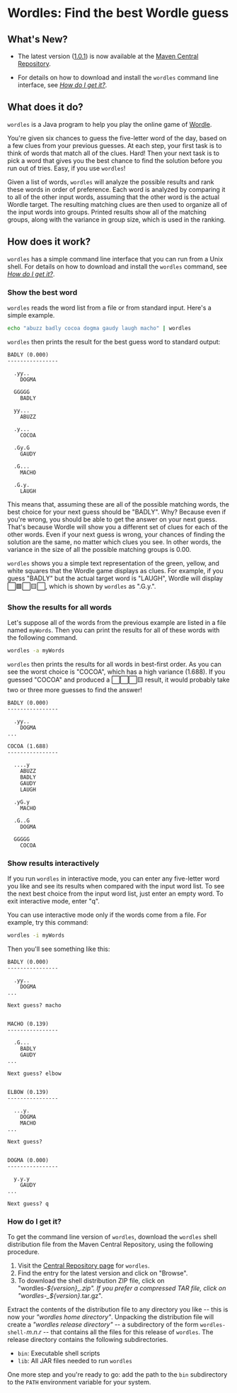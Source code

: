 # Wordles: Find the best Wordle guess #

## What's New? ##

  * The latest version ([1.0.1](https://github.com/Cornutum/wordles/releases/tag/release-1.0.1))
    is now available at the [Maven Central Repository](https://central.sonatype.com/artifact/org.cornutum.wordle/wordles/1.0.1/versions).

  * For details on how to download and install the `wordles` command line interface, see [_How do I get it?_](#how-do-i-get-it).

## What does it do? ##

`wordles` is a Java program to help you play the online game of [Wordle](https://www.nytimes.com/games/wordle/index.html).

You're given six chances to guess the five-letter word of the day, based on a few clues from your previous guesses. At each
step, your first task is to think of words that match all of the clues. Hard! Then your next task is to pick a word that gives you the
best chance to find the solution before you run out of tries. Easy, if you use `wordles`!

Given a list of words, `wordles` will analyze the possible results and rank these words in order of preference. Each word
is analyzed by comparing it to all of the other input words, assuming that the other word is the actual Wordle target. The resulting
matching clues are then used to organize all of the input words into groups. Printed results show all of the matching groups,
along with the variance in group size, which is used in the ranking.


## How does it work? ##

`wordles` has a simple command line interface that you can run from a Unix shell. For details on how to download and install the `wordles` command,
see [_How do I get it?_](#how-do-i-get-it).

### Show the best word ###

`wordles` reads the word list from a file or from standard input. Here's a simple example.

```bash
echo "abuzz badly cocoa dogma gaudy laugh macho" | wordles
```

`wordles` then prints the result for the best guess word to standard output:

```
BADLY (0.000)
----------------

  .yy..
    DOGMA

  GGGGG
    BADLY

  yy...
    ABUZZ

  .y...
    COCOA

  .Gy.G
    GAUDY

  .G...
    MACHO

  .G.y.
    LAUGH
```

This means that, assuming these are all of the possible matching words, the best choice for your next guess should be
"BADLY". Why? Because even if you're wrong, you should be able to get the answer on your next guess. That's because Wordle will
show you a different set of clues for each of the other words.  Even if your next guess is wrong, your chances of finding the
solution are the same, no matter which clues you see. In other words, the variance in the size of all the possible matching
groups is 0.00.

`wordles` shows you a simple text representation of the green, yellow, and white squares that the Wordle game displays as
clues. For example, if you guess "BADLY" but the actual target word is "LAUGH", Wordle will display
:white_large_square::green_square::white_large_square::yellow_square::white_large_square:, which is shown by `wordles` as
".G.y.".

### Show the results for all words ###

Let's suppose all of the words from the previous example are listed in a file named `myWords`. Then you can print the results
for all of these words with the following command.

```bash
wordles -a myWords
```

`wordles` then prints the results for all words in best-first order. As you can see the worst choice is "COCOA", which has a
high variance (1.688).  If you guessed "COCOA" and produced a
:white_large_square::white_large_square::white_large_square::yellow_square: result, it would probably take two or three more
guesses to find the answer!

```
BADLY (0.000)
----------------

  .yy..
    DOGMA
...

COCOA (1.688)
----------------

  ....y
    ABUZZ
    BADLY
    GAUDY
    LAUGH

  .yG.y
    MACHO

  .G..G
    DOGMA

  GGGGG
    COCOA
```

### Show results interactively ###

If you run `wordles` in interactive mode, you can enter any five-letter word you like and see its results when compared with the
input word list. To see the next best choice from the input word list, just enter an empty word. To exit interactive mode, enter
"q".

You can use interactive mode only if the words come from a file. For example, try this command:

```bash
wordles -i myWords
```

Then you'll see something like this:

```
BADLY (0.000)
----------------

  .yy..
    DOGMA
...

Next guess? macho


MACHO (0.139)
----------------

  .G...
    BADLY
    GAUDY
...

Next guess? elbow


ELBOW (0.139)
----------------

  ...y.
    DOGMA
    MACHO
...

Next guess? 


DOGMA (0.000)
----------------

  y.y.y
    GAUDY
...

Next guess? q
```


### How do I get it? ###

To get the command line version of `wordles`, download the `wordles` shell distribution file from the Maven Central Repository, using the following procedure.

  1. Visit the [Central Repository page](https://central.sonatype.com/artifact/org.cornutum.wordle/wordles/1.0.1/versions) for `wordles`.
  1. Find the entry for the latest version and click on "Browse".
  1. To download the shell distribution ZIP file, click on "wordles-_${version}_.zip". If you prefer a compressed TAR file, click on "wordles-_${version}_.tar.gz".

Extract the contents of the distribution file to any directory you like -- this is now your _"wordles home directory"_. Unpacking
the distribution file will create a _"wordles release directory"_ -- a subdirectory of the form `wordles-shell-`_m_._n_._r_ -- that
contains all the files for this release of `wordles`. The release directory contains the following subdirectories.

  * `bin`: Executable shell scripts
  * `lib`: All JAR files needed to run `wordles`

One more step and you're ready to go: add the path to the `bin` subdirectory to the `PATH` environment variable for your system.
